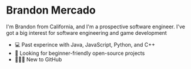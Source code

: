 # Brandon Mercado

I'm Brandon from California, and I'm a prospective software engineer. I've got a big interest for software engineering and game development 


- 💻 Past experince with Java, JavaScript, Python, and C++
- 🔎 Looking for beginner-friendly open-source projects
- 👨🏻‍🎓 New to GitHub 
<!-- -
- 👀 I’m interested in game developement and software engineering
- 🌱 I’m currently learning python and c++
- 💞️ I’m looking to collaborate on ...
- 📫 How to reach me ... --->

<!---
whitegunrose/whitegunrose is a ✨ special ✨ repository because its `README.md` (this file) appears on your GitHub profile.
You can click the Preview link to take a look at your changes.
--->
